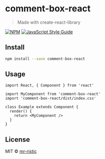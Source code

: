 # comment-box-react

> Made with create-react-library

[![NPM](https://img.shields.io/npm/v/comment-box-react.svg)](https://www.npmjs.com/package/comment-box-react) [![JavaScript Style Guide](https://img.shields.io/badge/code_style-standard-brightgreen.svg)](https://standardjs.com)

## Install

```bash
npm install --save comment-box-react
```

## Usage

```tsx
import React, { Component } from 'react'

import MyComponent from 'comment-box-react'
import 'comment-box-react/dist/index.css'

class Example extends Component {
  render() {
    return <MyComponent />
  }
}
```

## License

MIT © [mr-ristic](https://github.com/mr-ristic)
